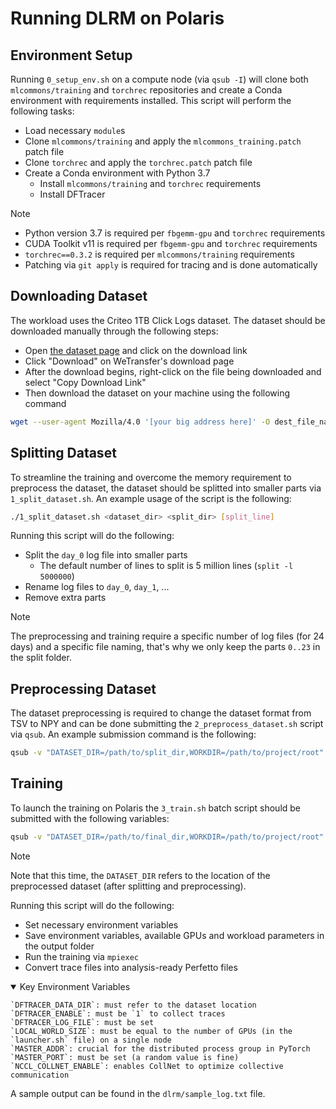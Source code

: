 # Running DLRM on Polaris

## Environment Setup

Running `0_setup_env.sh` on a compute node (via `qsub -I`) will clone both `mlcommons/training` and `torchrec` repositories and create a Conda environment with requirements installed. This script will perform the following tasks:

- Load necessary `module`s
- Clone `mlcommons/training` and apply the `mlcommons_training.patch` patch file
- Clone `torchrec` and apply the `torchrec.patch` patch file
- Create a Conda environment with Python 3.7
    - Install `mlcommons/training` and `torchrec` requirements
    - Install DFTracer

> [!NOTE]
> - Python version 3.7 is required per `fbgemm-gpu` and `torchrec` requirements
> - CUDA Toolkit v11 is required per `fbgemm-gpu` and `torchrec` requirements
> - `torchrec==0.3.2` is required per `mlcommons/training` requirements
> - Patching via `git apply` is required for tracing and is done automatically

## Downloading Dataset

The workload uses the Criteo 1TB Click Logs dataset. The dataset should be downloaded manually through the following steps:

- Open [the dataset page](https://ailab.criteo.com/download-criteo-1tb-click-logs-dataset/) and click on the download link
- Click "Download" on WeTransfer's download page
- After the download begins, right-click on the file being downloaded and select "Copy Download Link"
- Then download the dataset on your machine using the following command

```bash
wget --user-agent Mozilla/4.0 '[your big address here]' -O dest_file_name
```

## Splitting Dataset

To streamline the training and overcome the memory requirement to preprocess the dataset, the dataset should be splitted into smaller parts via `1_split_dataset.sh`. An example usage of the script is the following:

```bash
./1_split_dataset.sh <dataset_dir> <split_dir> [split_line]
```

Running this script will do the following:

- Split the `day_0` log file into smaller parts
    - The default number of lines to split is 5 million lines (`split -l 5000000`)
- Rename log files to `day_0`, `day_1`, ...
- Remove extra parts

> [!NOTE]
> The preprocessing and training require a specific number of log files (for 24 days) and a specific file naming, that's why we only keep the parts `0..23` in the split folder.

## Preprocessing Dataset

The dataset preprocessing is required to change the dataset format from TSV to NPY and can be done submitting the `2_preprocess_dataset.sh` script via `qsub`. An example submission command is the following:

```bash
qsub -v "DATASET_DIR=/path/to/split_dir,WORKDIR=/path/to/project/root" 2_preprocess_dataset.sh
```

## Training

To launch the training on Polaris the `3_train.sh` batch script should be submitted with the following variables:

```bash
qsub -v "DATASET_DIR=/path/to/final_dir,WORKDIR=/path/to/project/root" 3_training.sh
```

> [!NOTE]
> Note that this time, the `DATASET_DIR` refers to the location of the preprocessed dataset (after splitting and preprocessing).

Running this script will do the following:

- Set necessary environment variables
- Save environment variables, available GPUs and workload parameters in the output folder
- Run the training via `mpiexec` 
- Convert trace files into analysis-ready Perfetto files

<details open>
    <summary>Key Environment Variables</summary>
    
    `DFTRACER_DATA_DIR`: must refer to the dataset location
    `DFTRACER_ENABLE`: must be `1` to collect traces
    `DFTRACER_LOG_FILE`: must be set
    `LOCAL_WORLD_SIZE`: must be equal to the number of GPUs (in the `launcher.sh` file) on a single node
    `MASTER_ADDR`: crucial for the distributed process group in PyTorch
    `MASTER_PORT`: must be set (a random value is fine)
    `NCCL_COLLNET_ENABLE`: enables CollNet to optimize collective communication
</details>

A sample output can be found in the `dlrm/sample_log.txt` file. 
